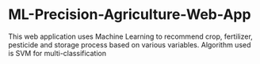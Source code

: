 # ML-Precision-Agriculture-Web-App
This web application uses Machine Learning to recommend crop, fertilizer, pesticide and storage process based on various variables. Algorithm used is SVM for multi-classification
